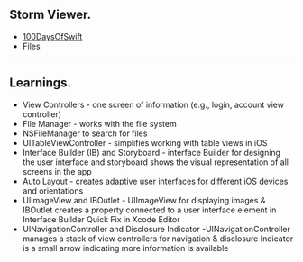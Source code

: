 
## Storm Viewer.
- [100DaysOfSwift](https://www.hackingwithswift.com/read/1/1/setting-up)
- [Files](https://github.com/twostraws/HackingWithSwift/tree/main/Classic/project1)

<hr>

## Learnings. <br>
* View Controllers - one screen of information (e.g., login, account view controller)
* File Manager - works with the file system
* NSFileManager to search for files
* UITableViewController - simplifies working with table views in iOS
* Interface Builder (IB) and Storyboard - interface Builder for designing the user interface and storyboard shows the visual representation of all screens in the app
* Auto Layout - creates adaptive user interfaces for different iOS devices and orientations
* UIImageView and IBOutlet - UIImageView for displaying images & IBOutlet creates a property connected to a user interface element in Interface Builder
Quick Fix in Xcode Editor
* UINavigationController and Disclosure Indicator -UINavigationController manages a stack of view controllers for navigation & disclosure Indicator is a small arrow indicating more information is available

